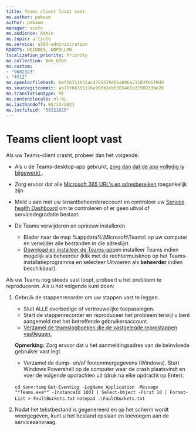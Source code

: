 ```yaml
---
title: Teams client loopt vast
ms.author: pebaum
author: pebaum
manager: scotv
ms.audience: Admin
ms.topic: article
ms.service: o365-administration
ROBOTS: NOINDEX, NOFOLLOW
localization_priority: Priority
ms.collection: Adm_O365
ms.custom:
- "9002323"
- "4512"
ms.openlocfilehash: bef16351b55ac4765539d66ab86a71183f66f0dd
ms.sourcegitcommit: ab75f66355116e995b3cb5505465b31989339e28
ms.translationtype: MT
ms.contentlocale: nl-NL
ms.lasthandoff: 08/13/2021
ms.locfileid: "58321620"
---
```

# <a name="teams-client-crashing"></a>Teams client loopt vast

Als uw Teams-client crasht, probeer dan het volgende:

- Als u de Teams-desktop-app gebruikt, [ zorg dan dat de app volledig is bijgewerkt ](https://support.office.com/article/Update-Microsoft-Teams-535a8e4b-45f0-4f6c-8b3d-91bca7a51db1).

- Zorg ervoor dat alle [Microsoft 365 URL's en adresbereiken](https://docs.microsoft.com/microsoftteams/connectivity-issues) toegankelijk zijn.

- Meld u aan met uw tenantbeheerderaccount en controleer uw [Service health Dashboard](https://docs.microsoft.com/office365/enterprise/view-service-health) om te controleren of er geen uitval of servicedegradatie bestaat.

- De Teams verwijderen en opnieuw installeren
    - Blader naar de map %appdata%\Microsoft\Teams\ op uw computer en verwijder alle bestanden in die adreslijst.
    - [Download en installeer de Teams-app](https://www.microsoft.com/microsoft-teams/download-app)en installeer Teams indien mogelijk als beheerder (klik met de rechtermuisknop op het Teams-installatieprogramma en selecteer Uitvoeren als **beheerder** indien beschikbaar).

Als uw Teams nog steeds vast loopt, probeert u het probleem te reproduceren. Als u het volgende kunt doen:

1. Gebruik de stappenrecorder om uw stappen vast te leggen.
    - Sluit ALLE overbodige of vertrouwelijke toepassingen.
    - Start de stappenrecorder en reproduceer het probleem terwijl u bent aangemeld met het betreffende gebruikersaccount.
    - [Verzamel de teamslogboeken die de vastgelegde reprostappen vastleggen.](https://docs.microsoft.com/microsoftteams/log-files) 
    
    **Opmerking:** Zorg ervoor dat u het aanmeldingsadres van de beïnvloede gebruiker vast legt.
    - Verzamel de dump- en/of foutemmergegevens (Windows). Start Windows Powershell op de computer waar de crash plaatsvindt en voer de volgende opdrachten uit (druk na elke opdracht op Enter):

    `cd $env:temp` `Get-EventLog -LogName Application -Message "*Teams.exe*" -InstanceId 1001 | Select-Object -First 10 | Format-List > FaultBuckets.txt`
    `notepad .\FaultBuckets.txt`
    
2. Nadat het tekstbestand is gegenereerd en op het scherm wordt weergegeven, kunt u het bestand opslaan en toevoegen aan de serviceaanvraag. 
